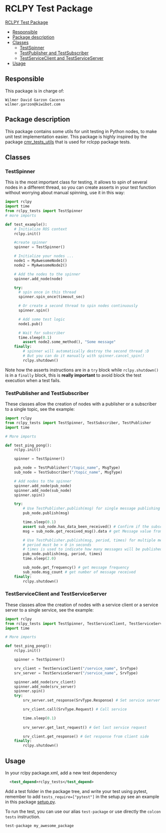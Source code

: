 # RCLPY Test Package

 [RCLPY Test Package](#rclpy-test-package)
  - [Responsible](#responsible)
  - [Package description](#package-description)
  - [Classes](#classes)
    - [TestSpinner](#testspinner)
    - [TestPublisher and TestSubscriber](#testpublisher-and-testsubscriber)
    - [TestServiceClient and TestServiceServer](#testserviceclient-and-testserviceserver)
  - [Usage](#usage)

## Responsible
This package is in charge of:

    Wilmer David Garzon Caceres 
    wilmer.garzon@kiwibot.com

## Package description

This package contains some utils for unit testing in Python nodes, to make unit test implementation easier. This package is highly inspired by the package [cmr_tests_utils](https://github.com/cmrobotics/cmr_tests_utils) that is used for rclcpp package tests.

## Classes

### TestSpinner

This is the most important class for testing, it allows to spin of several nodes in a different thread, so you can create asserts in your test function without worrying about manual spinning, use it in this way:

```python
import rclpy
import time
from rclpy_tests import TestSpinner
# more imports

def test_example():
    # Initialize ROS context
    rclpy.init() 

    #create spinner
    spinner = TestSpinner()

    # Initialize your nodes ...
    node1 = MyAwesomeNode1()
    node2 = MyAwesomeNode2()

    # Add the nodes to the spinner
    spinner.add_node(node)

    try:
      # spin once in this thread
      spinner.spin_once(timeout_sec)

      # Or create a second thread to spin nodes continuously
      spinner.spin()

      # Add some test logic
      node1.pub()

      # Wait for subscriber
      time.sleep(0.1)
        assert node2.some_method(), "Some message"
    finally:
        # spinner will automatically destroy the second thread :D
        # But you can do it manually with spinner.cancel_spin()
        rclpy.shutdown()

```

Note how the asserts instructions are in a `try` block while `rclpy.shutdown()` is in a `finally` block, this is **really important** to avoid block the test execution when a test fails.

### TestPublisher and TestSubscriber

These classes allow the creation of nodes with a publisher or a subscriber to a single topic, see the example:

```python
import rclpy
from rclpy_tests import TestSpinner, TestSubscriber, TestPublisher
import time

# More imports

def test_ping_pong():
    rclpy.init()

    spinner = TestSpinner()

    pub_node = TestPublisher("/topic_name", MsgType)
    sub_node = TestSubscriber("/topic_name", MsgType)

    # Add nodes to the spinner
    spinner.add_node(pub_node)
    spinner.add_node(sub_node)
    spinner.spin()

    try:
        # Use TestPublisher.publish(msg) for single message publishing
        pub_node.publish(msg) 

        time.sleep(0.1)
        assert sub_node.has_data_been_received() # Confirm if the subscriber has get some message
        msg = sub_node.get_received_msg().data # get Message value from subscriber

        # Use TestPublisher.publish(msg, period, times) for multiple messages publishing
        # period must be > 0 in seconds
        # times is used to indicate how many messages will be published, use time <= 0 for no limit
        pub_node.publish(msg, period, times)
        time.sleep(2.0)

        sub_node.get_frequency() # get message frequency
        sub_node.msg_count # get number of message received
    finally:
        rclpy.shutdown()
```

### TestServiceClient and TestServiceServer

These classes allow the creation of nodes with a service client or a service server to a single service, see the example:

```python
import rclpy
from rclpy_tests import TestSpinner, TestServiceClient, TestServiceServer
import time

# More imports

def test_ping_pong():
    rclpy.init()

    spinner = TestSpinner()

    srv_client = TestServiceClient("/service_name", SrvType)
    srv_server = TestServiceServer("/service_name", SrvType)

    spinner.add_node(srv_client)
    spinner.add_node(srv_server)
    spinner.spin()
    try:
        srv_server.set_response(SrvType.Response) # Set service server response

        srv_client.call(SrvType.Request) # Call service

        time.sleep(0.1)
    
        srv_server.get_last_request() # Get last service request

        srv_client.get_response() # Get response from client side
    finally:
        rclpy.shutdown()
```

## Usage

In your rclpy package.xml, add a new test dependency

```xml
  <test_depend>rclpy_tests</test_depend>
```

Add a test folder in the package tree, and write your test using pytest, remember to add `tests_require=["pytest"]` in the setup.py see an example in this package [setup.py](setup.py).

To run the test, you can use our alias `test-package` or use directly the `colcon tests` instruction.

```bash
test-package my_awesome_package
```